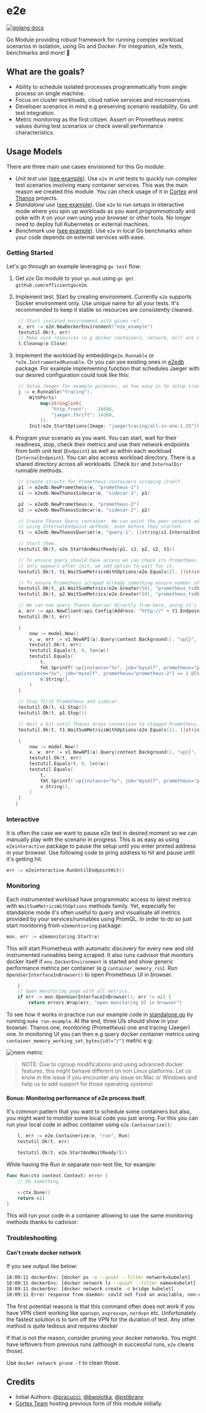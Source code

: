 # e2e

[![golang docs](https://img.shields.io/badge/go.dev-reference-007d9c?logo=go&logoColor=white&style=flat-square)](https://pkg.go.dev/github.com/efficientgo/e2e)

Go Module providing robust framework for running complex workload scenarios in isolation, using Go and Docker. For integration, e2e tests, benchmarks and more! 💪

## What are the goals?

* Ability to schedule isolated processes programmatically from single process on single machine.
* Focus on cluster workloads, cloud native services and microservices.
* Developer scenarios in mind e.g preserving scenario readability, Go unit test integration.
* Metric monitoring as the first citizen. Assert on Prometheus metric values during test scenarios or check overall performance characteristics.

## Usage Models

There are three main use cases envisioned for this Go module:

* *Unit test use* ([see example](examples/thanos/unittest_test.go)). Use `e2e` in unit tests to quickly run complex test scenarios involving many container services. This was the main reason we created this module. You can check usage of it in [Cortex](https://github.com/cortexproject/cortex/tree/main/integration) and [Thanos](https://github.com/thanos-io/thanos/tree/main/test/e2e) projects.
* *Standalone use* ([see example](examples/thanos/standalone.go)). Use `e2e` to run setups in interactive mode where you spin up workloads as you want *programmatically* and poke with it on your own using your browser or other tools. No longer need to deploy full Kubernetes or external machines.
* *Benchmark use* ([see example](examples/thanos/benchmark_test.go)). Use `e2e` in local Go benchmarks when your code depends on external services with ease.

### Getting Started

Let's go through an example leveraging `go test` flow:

1. Get `e2e` Go module to your `go.mod` using `go get github.com/efficientgo/e2e`.
2. Implement test. Start by creating environment. Currently `e2e` supports Docker environment only. Use unique name for all your tests. It's recommended to keep it stable so resources are consistently cleaned.

   ```go mdox-exec="sed -n '22,26p' examples/thanos/unittest_test.go"
   	// Start isolated environment with given ref.
   	e, err := e2e.NewDockerEnvironment("e2e_example")
   	testutil.Ok(t, err)
   	// Make sure resources (e.g docker containers, network, dir) are cleaned.
   	t.Cleanup(e.Close)
   ```

3. Implement the workload by embedding`e2e.Runnable` or `*e2e.InstrumentedRunnable`. Or you can use existing ones in [e2edb](db/) package. For example implementing function that schedules Jaeger with our desired configuration could look like this:

   ```go mdox-exec="sed -n '35,42p' examples/thanos/standalone.go"
   	// Setup Jaeger for example purposes, on how easy is to setup tracing pipeline in e2e framework.
   	j := e.Runnable("tracing").
   		WithPorts(
   			map[string]int{
   				"http.front":    16686,
   				"jaeger.thrift": 14268,
   			}).
   		Init(e2e.StartOptions{Image: "jaegertracing/all-in-one:1.25"})
   ```

4. Program your scenario as you want. You can start, wait for their readiness, stop, check their metrics and use their network endpoints from both unit test (`Endpoint`) as well as within each workload (`InternalEndpoint`). You can also access workload directory. There is a shared directory across all workloads. Check `Dir` and `InternalDir` runnable methods.

   ```go mdox-exec="sed -n '28,86p' examples/thanos/unittest_test.go"
   	// Create structs for Prometheus containers scraping itself.
   	p1 := e2edb.NewPrometheus(e, "prometheus-1")
   	s1 := e2edb.NewThanosSidecar(e, "sidecar-1", p1)

   	p2 := e2edb.NewPrometheus(e, "prometheus-2")
   	s2 := e2edb.NewThanosSidecar(e, "sidecar-2", p2)

   	// Create Thanos Query container. We can point the peer network addresses of both Prometheus instance
   	// using InternalEndpoint methods, even before they started.
   	t1 := e2edb.NewThanosQuerier(e, "query-1", []string{s1.InternalEndpoint("grpc"), s2.InternalEndpoint("grpc")})

   	// Start them.
   	testutil.Ok(t, e2e.StartAndWaitReady(p1, s1, p2, s2, t1))

   	// To ensure query should have access we can check its Prometheus metric using WaitSumMetrics method. Since the metric we are looking for
   	// only appears after init, we add option to wait for it.
   	testutil.Ok(t, t1.WaitSumMetricsWithOptions(e2e.Equals(2), []string{"thanos_store_nodes_grpc_connections"}, e2e.WaitMissingMetrics()))

   	// To ensure Prometheus scraped already something ensure number of scrapes.
   	testutil.Ok(t, p1.WaitSumMetrics(e2e.Greater(50), "prometheus_tsdb_head_samples_appended_total"))
   	testutil.Ok(t, p2.WaitSumMetrics(e2e.Greater(50), "prometheus_tsdb_head_samples_appended_total"))

   	// We can now query Thanos Querier directly from here, using it's host address thanks to Endpoint method.
   	a, err := api.NewClient(api.Config{Address: "http://" + t1.Endpoint("http")})
   	testutil.Ok(t, err)

   	{
        now := model.Now()
        v, w, err := v1.NewAPI(a).Query(context.Background(), "up{}", now.Time())
        testutil.Ok(t, err)
        testutil.Equals(t, 0, len(w))
        testutil.Equals(
            t,
            fmt.Sprintf(`up{instance="%v", job="myself", prometheus="prometheus-1"} => 1 @[%v]
   up{instance="%v", job="myself", prometheus="prometheus-2"} => 1 @[%v]`, p1.InternalEndpoint(e2edb.AccessPortName), now, p2.InternalEndpoint(e2edb.AccessPortName), now),
            v.String(),
        )
   	}

   	// Stop first Prometheus and sidecar.
   	testutil.Ok(t, s1.Stop())
   	testutil.Ok(t, p1.Stop())

   	// Wait a bit until Thanos drops connection to stopped Prometheus.
   	testutil.Ok(t, t1.WaitSumMetricsWithOptions(e2e.Equals(1), []string{"thanos_store_nodes_grpc_connections"}, e2e.WaitMissingMetrics()))

   	{
        now := model.Now()
        v, w, err := v1.NewAPI(a).Query(context.Background(), "up{}", now.Time())
        testutil.Ok(t, err)
        testutil.Equals(t, 0, len(w))
        testutil.Equals(
            t,
            fmt.Sprintf(`up{instance="%v", job="myself", prometheus="prometheus-2"} => 1 @[%v]`, p2.InternalEndpoint(e2edb.AccessPortName), now),
            v.String(),
        )
   	}
   }
   ```

### Interactive

It is often the case we want to pause e2e test in desired moment so we can manually play with the scenario in progress. This is as easy as using `e2einteractive` package to pause the setup until you enter printed address in your browser. Use following code to pring address to hit and pause until it's getting hit.

```go
err := e2einteractive.RunUntilEndpointHit()
```

### Monitoring

Each instrumented workload have programmatic access to latest metrics with `WaitSumMetricsWithOptions` methods family. Yet, especially for standalone mode it's often useful to query and visualisate all metrics provided by your services/runnables using PromQL. In order to do so just start monitoring from `e2emontioring` package:

```go
mon, err := e2emonitoring.Start(e)
```

This will start Prometheus with automatic discovery for every new and old instrumented runnables being scraped. It also runs cadvisor that monitors docker itself if `env.DockerEnvironment` is started and show generic performance metrics per container (e.g `container_memory_rss`). Run `OpenUserInterfaceInBrowser()` to open Prometheus UI in browser.

```go mdox-exec="sed -n '83,86p' examples/thanos/standalone.go"
	}
	// Open monitoring page with all metrics.
	if err := mon.OpenUserInterfaceInBrowser(); err != nil {
		return errors.Wrap(err, "open monitoring UI in browser")
```

To see how it works in practice run our example code in [standalone.go](examples/thanos/standalone.go) by running `make run-example`. At the end, three UIs should show in your browser. Thanos one, monitoring (Prometheus) one and tracing (Jaeger) one. In monitoring UI you can then e.g query docker container metrics using `container_memory_working_set_bytes{id!="/"}` metric e.g:

![mem metric](monitoring.png)

> NOTE: Due to cgroup modifications and using advanced docker features, this might behave different on non Linux platforms. Let us know in the issue if you encounter any issue on Mac or Windows and help us to add support for those operating systems!

#### Bonus: Monitoring performance of e2e process itself.

It's common pattern that you want to schedule some containers but also, you might want to monitor some local code you just wrong. For this you can run your local code in adhoc container using `e2e.Containarize()`:

```go
	l, err := e2e.Containerize(e, "run", Run)
	testutil.Ok(t, err)

	testutil.Ok(t, e2e.StartAndWaitReady(l))
```

While having the Run in separate non-test file, for example:

```go
func Run(ctx context.Context) error {
	// Do something.

	<-ctx.Done()
	return nil
}
```

This will run your code in a container allowing to use the same monitoring methods thanks to cadvisor.

### Troubleshooting

#### Can't create docker network

If you see output like below:

```bash
18:09:11 dockerEnv: [docker ps -a --quiet --filter network=kubelet]
18:09:11 dockerEnv: [docker network ls --quiet --filter name=kubelet]
18:09:11 dockerEnv: [docker network create -d bridge kubelet]
18:09:11 Error response from daemon: could not find an available, non-overlapping IPv4 address pool among the defaults to assign to the network
```

The first potential reasons is that this command often does not work if you have VPN client working like `openvpn`, `expresvpn`, `nordvpn` etc. Unfortunately the fastest solution is to turn off the VPN for the duration of test. Any other method is quite tedious and requires docker

If that is not the reason, consider pruning your docker networks. You might have leftovers from previous runs (although in successful runs, `e2e` cleans those).

Use `docker network prune -f` to clean those.

## Credits

* Initial Authors: [@pracucci](https://github.com/pracucci), [@bwplotka](https://github.com/bwplotka), [@pstibrany](https://github.com/pstibrany)
* [Cortex Team](https://github.com/cortexproject/cortex/tree/f639b1855c9f0c9564113709a6bce2996d151ec7/integration) hosting previous form of this module initially.
